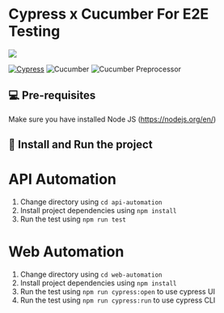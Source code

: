# Cypress x Cucumber For E2E Testing

<img src="https://www.cypress.io/">

[![Cypress](https://img.shields.io/npm/v/cypress?color=33ff99&label=cypress&logo=cypress&style=for-the-badge)](https://www.cypress.io)
![Cucumber](https://img.shields.io/npm/v/@cucumber/cucumber?color=%231dbb68&label=cucumber&logo=cucumber&style=for-the-badge)
![Cucumber Preprocessor](https://img.shields.io/npm/v/@badeball/cypress-cucumber-preprocessor?label=Cucumber%20preprocessor&style=for-the-badge)


## 💻 Pre-requisites

Make sure you have installed Node JS (https://nodejs.org/en/)

## 🚀 Install and Run the project

# API Automation
1. Change directory using `cd api-automation`
2. Install project dependencies using `npm install`
3. Run the test using `npm run test`

# Web Automation
1. Change directory using `cd web-automation`
2. Install project dependencies using `npm install`
3. Run the test using `npm run cypress:open` to use cypress UI
4. Run the test using `npm run cypress:run` to use cypress CLI
